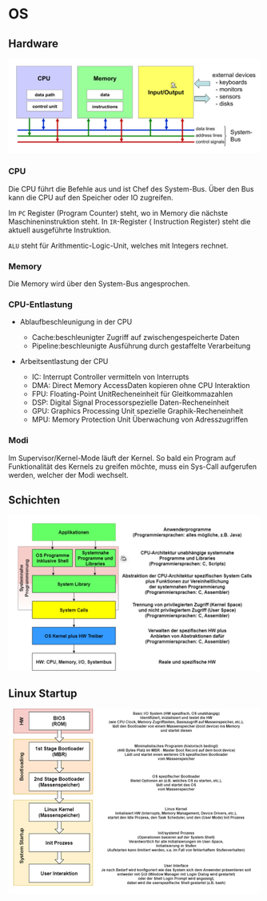 # OS

## Hardware

![image-20220406081608144](res/image-20220406081608144.png)

### CPU

Die CPU führt die Befehle aus und ist Chef des System-Bus. Über den Bus kann die CPU auf den Speicher oder IO zugreifen.

Im `PC` Register (Program Counter) steht, wo in Memory die nächste Maschineninstruktion steht. In `IR`-Register ( Instruction Register) steht die aktuell ausgeführte Instruktion.

`ALU` steht für Arithmentic-Logic-Unit, welches mit Integers rechnet. 

### Memory

Die Memory wird über den System-Bus angesprochen.

### CPU-Entlastung

- Ablaufbeschleunigung in der CPU
  - Cache:beschleunigter Zugriff auf zwischengespeicherte Daten
  - Pipeline:beschleunigte Ausführung durch gestaffelte Verarbeitung

- Arbeitsentlastung der CPU
  - IC: Interrupt Controller vermitteln von Interrupts
  - DMA: Direct Memory AccessDaten kopieren ohne CPU Interaktion
  - FPU: Floating-Point UnitRecheneinheit für Gleitkommazahlen
  - DSP: Digital Signal Processorspezielle Daten-Recheneinheit
  - GPU: Graphics Processing Unit spezielle Graphik-Recheneinheit
  - MPU: Memory Protection Unit
    Überwachung von Adresszugriffen


### Modi

Im Supervisor/Kernel-Mode läuft der Kernel. So bald ein Program auf Funktionalität des Kernels zu greifen möchte, muss ein Sys-Call aufgerufen werden, welcher der Modi wechselt.



## Schichten

![image-20220406081550827](res/image-20220406081550827.png)

## Linux Startup

![image-20220406091808599](res/image-20220406091808599.png)
